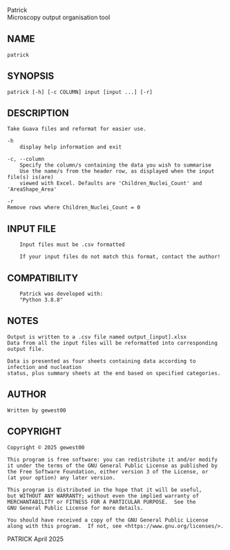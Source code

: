 Patrick				
Microscopy output organisation tool

## NAME
    patrick


## SYNOPSIS
    patrick [-h] [-c COLUMN] input [input ...] [-r]


## DESCRIPTION
    Take Guava files and reformat for easier use.

    -h
        display help information and exit

    -c, --column
        Specify the column/s containing the data you wish to summarise
        Use the name/s from the header row, as displayed when the input file(s) is(are)
        viewed with Excel. Defaults are 'Children_Nuclei_Count' and 'AreaShape_Area'
	
    -r
	Remove rows where Children_Nuclei_Count = 0


## INPUT FILE

        Input files must be .csv formatted

        If your input files do not match this format, contact the author!


## COMPATIBILITY
        Patrick was developed with:
        "Python 3.8.8"


## NOTES
    Output is written to a .csv file named output_[input].xlsx
    Data from all the input files will be reformatted into corresponding output file.

    Data is presented as four sheets containing data according to infection and nucleation
    status, plus summary sheets at the end based on specified categories.


## AUTHOR
    Written by gewest00


## COPYRIGHT
    Copyright © 2025 gewest00
	
    This program is free software: you can redistribute it and/or modify
    it under the terms of the GNU General Public License as published by
    the Free Software Foundation, either version 3 of the License, or
    (at your option) any later version.

    This program is distributed in the hope that it will be useful,
    but WITHOUT ANY WARRANTY; without even the implied warranty of
    MERCHANTABILITY or FITNESS FOR A PARTICULAR PURPOSE.  See the
    GNU General Public License for more details.

    You should have received a copy of the GNU General Public License
    along with this program.  If not, see <https://www.gnu.org/licenses/>.


PATRICK				April 2025
